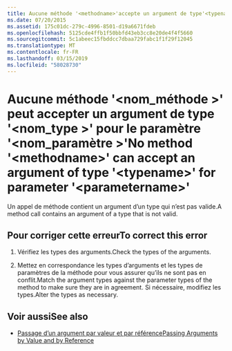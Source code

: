 ```yaml
---
title: Aucune méthode '<methodname>'accepte un argument de type'<typename>'pour le paramètre'<parametername>'
ms.date: 07/20/2015
ms.assetid: 175c01dc-279c-4996-8501-d19a6671fdeb
ms.openlocfilehash: 5125cde4ffb1f50bbfd43eb3cc8e20de4f4f5660
ms.sourcegitcommit: 5c1abeec15fbddcc7dbaa729fabc1f1f29f12045
ms.translationtype: MT
ms.contentlocale: fr-FR
ms.lasthandoff: 03/15/2019
ms.locfileid: "58028730"
---
```

# <a name="no-method-methodname-can-accept-an-argument-of-type-typename-for-parameter-parametername"></a><span data-ttu-id="36583-102">Aucune méthode '\<nom_méthode >' peut accepter un argument de type '\<nom_type >' pour le paramètre '\<nom_paramètre >'</span><span class="sxs-lookup"><span data-stu-id="36583-102">No method '\<methodname>' can accept an argument of type '\<typename>' for parameter '\<parametername>'</span></span>
<span data-ttu-id="36583-103">Un appel de méthode contient un argument d’un type qui n’est pas valide.</span><span class="sxs-lookup"><span data-stu-id="36583-103">A method call contains an argument of a type that is not valid.</span></span>  
  
## <a name="to-correct-this-error"></a><span data-ttu-id="36583-104">Pour corriger cette erreur</span><span class="sxs-lookup"><span data-stu-id="36583-104">To correct this error</span></span>  
  
1.  <span data-ttu-id="36583-105">Vérifiez les types des arguments.</span><span class="sxs-lookup"><span data-stu-id="36583-105">Check the types of the arguments.</span></span>  
  
2.  <span data-ttu-id="36583-106">Mettez en correspondance les types d’arguments et les types de paramètres de la méthode pour vous assurer qu’ils ne sont pas en conflit.</span><span class="sxs-lookup"><span data-stu-id="36583-106">Match the argument types against the parameter types of the method to make sure they are in agreement.</span></span> <span data-ttu-id="36583-107">Si nécessaire, modifiez les types.</span><span class="sxs-lookup"><span data-stu-id="36583-107">Alter the types as necessary.</span></span>  
  
## <a name="see-also"></a><span data-ttu-id="36583-108">Voir aussi</span><span class="sxs-lookup"><span data-stu-id="36583-108">See also</span></span>

- [<span data-ttu-id="36583-109">Passage d’un argument par valeur et par référence</span><span class="sxs-lookup"><span data-stu-id="36583-109">Passing Arguments by Value and by Reference</span></span>](../../visual-basic/programming-guide/language-features/procedures/passing-arguments-by-value-and-by-reference.md)
